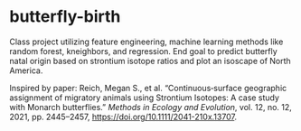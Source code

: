 # butterfly-birth

Class project utilizing feature engineering, machine learning methods like random forest, kneighbors, and regression. End goal to predict butterfly natal origin based on strontium isotope ratios and plot an isoscape of North America. 

Inspired by paper:
Reich, Megan S., et al. “Continuous‐surface geographic assignment of migratory animals using Strontium Isotopes: A case study with Monarch butterflies.” _Methods in Ecology and Evolution_, vol. 12, no. 12, 2021, pp. 2445–2457, https://doi.org/10.1111/2041-210x.13707. 
